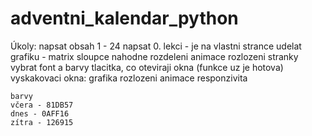 # adventni_kalendar_python
Úkoly:
    napsat obsah 1 - 24
    napsat 0. lekci - je na vlastni strance
    udelat grafiku - matrix sloupce
        nahodne rozdeleni
        animace
    rozlozeni stranky
    vybrat font a barvy
    tlacitka, co oteviraji okna (funkce uz je hotova)
    vyskakovaci okna:
        grafika
        rozlozeni
        animace
    responzivita
    
    barvy
    včera - 81DB57
    dnes - 0AFF16
    zítra - 126915

